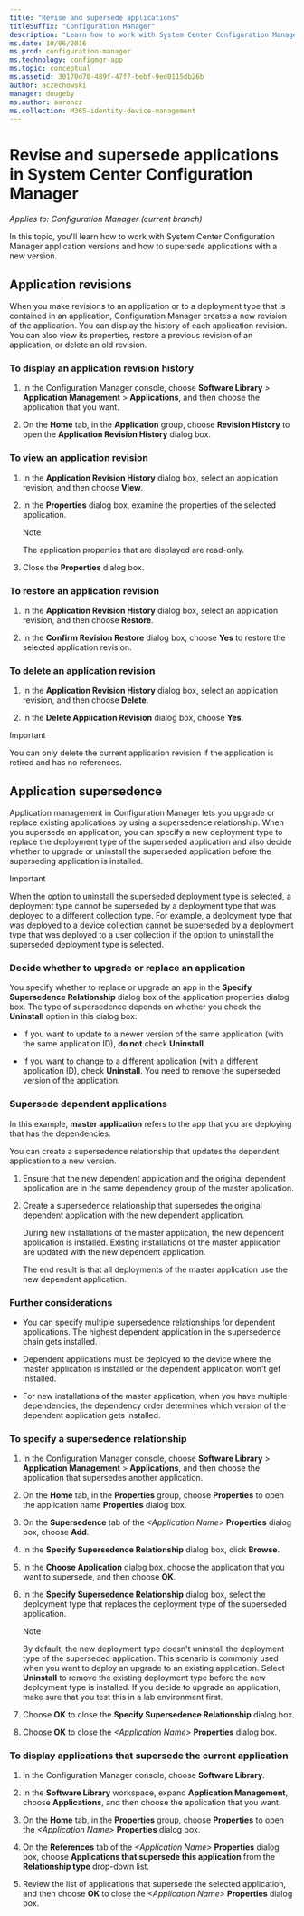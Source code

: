 ```yaml
---
title: "Revise and supersede applications"
titleSuffix: "Configuration Manager"
description: "Learn how to work with System Center Configuration Manager application versions and supersede applications."
ms.date: 10/06/2016
ms.prod: configuration-manager
ms.technology: configmgr-app
ms.topic: conceptual
ms.assetid: 30170d70-489f-47f7-bebf-9ed0115db26b
author: aczechowski
manager: dougeby
ms.author: aaroncz
ms.collection: M365-identity-device-management
---
```

# Revise and supersede applications in System Center Configuration Manager

*Applies to: Configuration Manager (current branch)*

In this topic, you'll learn how to work with System Center Configuration Manager application versions and how to supersede applications with a new version.  

##  Application revisions  
 When you make revisions to an application or to a deployment type that is contained in an application, Configuration Manager creates a new revision of the application. You can display the history of each application revision. You can also view its properties, restore a previous revision of an application, or delete an old revision.  

### To display an application revision history  

1.  In the Configuration Manager console, choose **Software Library** > **Application Management** > **Applications**, and then choose the application that you want.  

3.  On the **Home** tab, in the **Application** group, choose **Revision History** to open the **Application Revision History** dialog box.  

### To view an application revision  

1.  In the **Application Revision History** dialog box, select an application revision, and then choose **View**.  

2.  In the **Properties** dialog box, examine the properties of the selected application.  

    > [!NOTE]  
    >  The application properties that are displayed are read-only.  

3.  Close the **Properties** dialog box.  

### To restore an application revision  

1.  In the **Application Revision History** dialog box, select an application revision, and then choose **Restore**.  

2.  In the **Confirm Revision Restore** dialog box, choose **Yes** to restore the selected application revision.  

### To delete an application revision  

1.  In the **Application Revision History** dialog box, select an application revision, and then choose **Delete**.  

2.  In the **Delete Application Revision** dialog box, choose **Yes**.  

> [!IMPORTANT]  
>  You can only delete the current application revision if the application is retired and has no references.  

##  Application supersedence  
 Application management in Configuration Manager lets you upgrade or replace existing applications by using a supersedence relationship. When you supersede an application, you can specify a new deployment type to replace the deployment type of the superseded application and also decide whether to upgrade or uninstall the superseded application before the superseding application is installed.  

> [!IMPORTANT]  
>  When the option to uninstall the superseded deployment type is selected, a deployment type cannot be superseded by a deployment type that was deployed to a different collection type.  For example, a deployment type that was deployed to a device collection cannot be superseded by a deployment type that was deployed to a user collection if the option to uninstall the superseded deployment type is selected.  

### Decide whether to upgrade or replace an application  
 You specify whether to replace or upgrade an app in the **Specify Supersedence Relationship** dialog box of the application properties dialog box. The type of supersedence depends on whether you check the **Uninstall** option in this dialog box:  

-   If you want to update to a newer version of the same application (with the same application ID), **do not** check **Uninstall**.  

-   If you want to change to a different application (with a different application ID), check **Uninstall**. You need to remove the superseded version of the application.  

### Supersede dependent applications  
 In this example, **master application** refers to the app that you are deploying that has the dependencies.  

 You can create a supersedence relationship that updates the dependent application to a new version.  

1. Ensure that the new dependent application and the original dependent application are in the same dependency group of the master application.  

2. Create a supersedence relationship that supersedes the original dependent application with the new dependent application.  

   During new installations of the master application, the new dependent application is installed. Existing installations of the master application are updated with the new dependent application.  

   The end result is that all deployments of the master application use the new dependent application.  

### Further considerations  

-   You can specify multiple supersedence relationships for dependent applications. The highest dependent application in the supersedence chain gets installed.  

-   Dependent applications must be deployed to the device where the master application is installed or the dependent application won't get installed.  

-   For new installations of the master application, when you have multiple dependencies, the dependency order determines which version of the dependent application gets installed.  

### To specify a supersedence relationship  

1.  In the Configuration Manager console, choose **Software Library** > **Application Management** > **Applications**, and then choose the application that supersedes another application.  

3.  On the **Home** tab, in the **Properties** group, choose **Properties** to open the application name **Properties** dialog box.  

4.  On the **Supersedence** tab of the *<Application Name\>* **Properties** dialog box, choose **Add**.  

5.  In the **Specify Supersedence Relationship** dialog box, click **Browse**.  

6.  In the **Choose Application** dialog box, choose the application that you want to supersede, and then choose **OK**.  

7.  In the **Specify Supersedence Relationship** dialog box, select the deployment type that replaces the deployment type of the superseded application.  

    > [!NOTE]  
    >  By default, the new deployment type doesn't uninstall the deployment type of the superseded application. This scenario is commonly used when you want to deploy an upgrade to an existing application. Select **Uninstall** to remove the existing deployment type before the new deployment type is installed. If you decide to upgrade an application, make sure that you test this in a lab environment first.  

8.  Choose **OK** to close the **Specify Supersedence Relationship** dialog box.  

9. Choose **OK** to close the *<Application Name\>* **Properties** dialog box.  

### To display applications that supersede the current application  

1.  In the Configuration Manager console, choose **Software Library**.  

2.  In the **Software Library** workspace, expand **Application Management**, choose **Applications**, and then choose the application that you want.  

3.  On the **Home** tab, in the **Properties** group, choose **Properties** to open the *<Application Name\>* **Properties** dialog box.  

4.  On the **References** tab of the *<Application Name\>* **Properties** dialog box, choose **Applications that supersede this application** from the **Relationship type** drop-down list.  

5.  Review the list of applications that supersede the selected application, and then choose **OK** to close the *<Application Name\>* **Properties** dialog box.  
